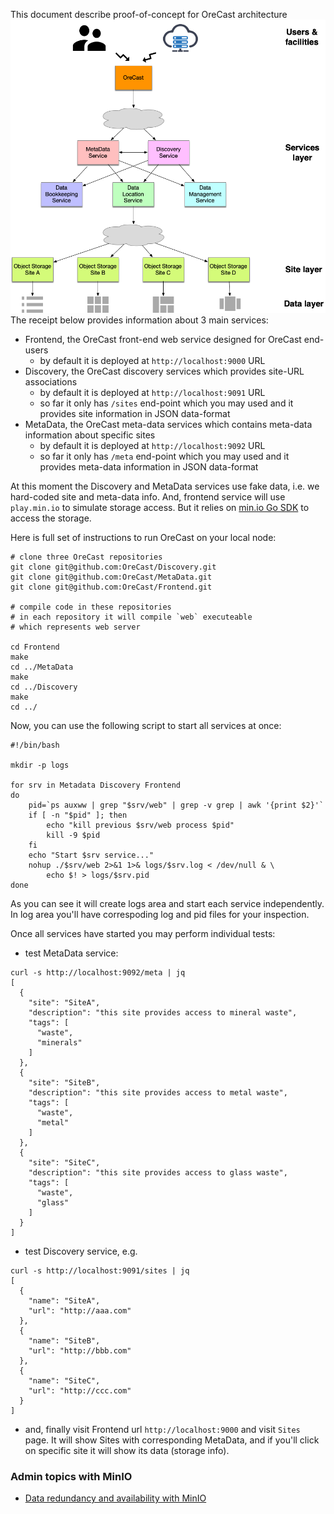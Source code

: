 This document describe proof-of-concept for OreCast architecture
![Architecture](https://github.com/OreCast/Architecture/blob/main/OreCastInfrastructure.png)
The receipt below provides information about 3 main services:
- Frontend, the OreCast front-end web service designed for OreCast end-users
  - by default it is deployed at `http://localhost:9000` URL
- Discovery, the OreCast discovery services which provides site-URL
  associations
  - by default it is deployed at `http://localhost:9091` URL
  - so far it only has `/sites` end-point which you may used and it
  provides site information in JSON data-format
- MetaData, the OreCast meta-data services which contains meta-data
information about specific sites
  - by default it is deployed at `http://localhost:9092` URL
  - so far it only has `/meta` end-point which you may used and it
  provides meta-data information in JSON data-format

At this moment the Discovery and MetaData services use fake data, i.e.
we hard-coded site and meta-data info. And, frontend service will use
`play.min.io` to simulate storage access. But it relies on
[min.io Go SDK](https://min.io/docs/minio/linux/developers/go/minio-go.html)
to access the storage.

Here is full set of instructions to run OreCast on your local node:
```
# clone three OreCast repositories
git clone git@github.com:OreCast/Discovery.git
git clone git@github.com:OreCast/MetaData.git
git clone git@github.com:OreCast/Frontend.git

# compile code in these repositories
# in each repository it will compile `web` executeable
# which represents web server

cd Frontend
make
cd ../MetaData
make
cd ../Discovery
make
cd ../
```

Now, you can use the following script to start all services at once:
```
#!/bin/bash

mkdir -p logs

for srv in Metadata Discovery Frontend
do
    pid=`ps auxww | grep "$srv/web" | grep -v grep | awk '{print $2}'`
    if [ -n "$pid" ]; then
        echo "kill previous $srv/web process $pid"
        kill -9 $pid
    fi
    echo "Start $srv service..."
    nohup ./$srv/web 2>&1 1>& logs/$srv.log < /dev/null & \
        echo $! > logs/$srv.pid
done
```
As you can see it will create logs area and start each service independently.
In log area you'll have correspoding log and pid files for your inspection.

Once all services have started you may perform individual tests:
- test MetaData service:
```
curl -s http://localhost:9092/meta | jq
[
  {
    "site": "SiteA",
    "description": "this site provides access to mineral waste",
    "tags": [
      "waste",
      "minerals"
    ]
  },
  {
    "site": "SiteB",
    "description": "this site provides access to metal waste",
    "tags": [
      "waste",
      "metal"
    ]
  },
  {
    "site": "SiteC",
    "description": "this site provides access to glass waste",
    "tags": [
      "waste",
      "glass"
    ]
  }
]
```
- test Discovery service, e.g.
```
curl -s http://localhost:9091/sites | jq
[
  {
    "name": "SiteA",
    "url": "http://aaa.com"
  },
  {
    "name": "SiteB",
    "url": "http://bbb.com"
  },
  {
    "name": "SiteC",
    "url": "http://ccc.com"
  }
]
```
- and, finally visit Frontend url `http://localhost:9000` and visit
`Sites` page. It will show Sites with corresponding MetaData, and if
you'll click on specific site it will show its data (storage info).

### Admin topics with MinIO
- [Data redundancy and availability with MinIO](https://www.youtube.com/watch?v=QniHMNNmbfI)
